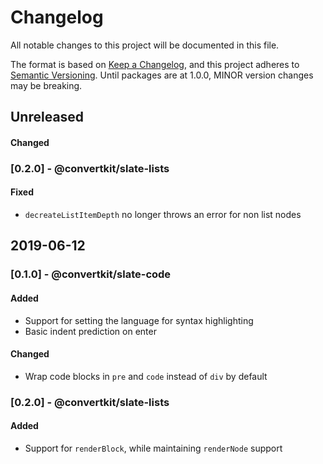 # Changelog

All notable changes to this project will be documented in this file.

The format is based on [Keep a Changelog](https://keepachangelog.com/en/1.0.0/),
and this project adheres to [Semantic Versioning](https://semver.org/spec/v2.0.0.html).
Until packages are at 1.0.0, MINOR version changes may be breaking.

## Unreleased

#### Changed

### [0.2.0] - @convertkit/slate-lists

#### Fixed

- `decreateListItemDepth` no longer throws an error for non list nodes

## 2019-06-12

### [0.1.0] - @convertkit/slate-code

#### Added

- Support for setting the language for syntax highlighting
- Basic indent prediction on enter

#### Changed

- Wrap code blocks in `pre` and `code` instead of `div` by default

### [0.2.0] - @convertkit/slate-lists

#### Added

- Support for `renderBlock`, while maintaining `renderNode` support
